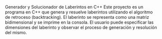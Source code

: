 Generador y Solucionador de Laberintos en C++
Este proyecto es un programa en C++ que genera y resuelve laberintos utilizando el algoritmo de retroceso (backtracking). El laberinto se representa como una matriz bidimensional y se imprime en la consola. El usuario puede especificar las dimensiones del laberinto y observar el proceso de generación y resolución del mismo.
